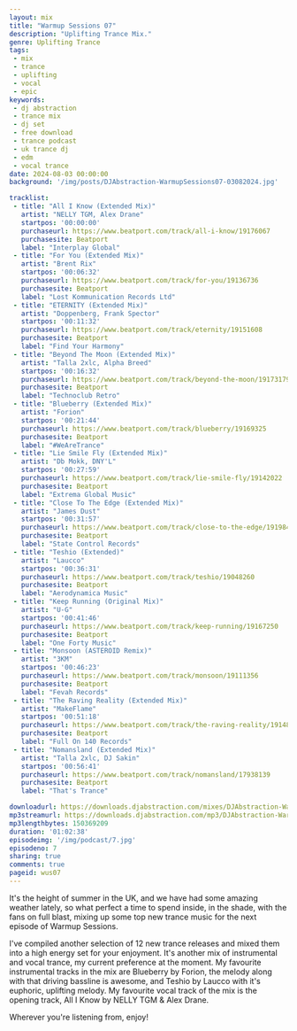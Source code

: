 ```yaml
---
layout: mix
title: "Warmup Sessions 07"
description: "Uplifting Trance Mix."
genre: Uplifting Trance
tags:
 - mix
 - trance
 - uplifting
 - vocal
 - epic
keywords:
 - dj abstraction
 - trance mix
 - dj set
 - free download
 - trance podcast
 - uk trance dj
 - edm
 - vocal trance
date: 2024-08-03 00:00:00
background: '/img/posts/DJAbstraction-WarmupSessions07-03082024.jpg'

tracklist:
 - title: "All I Know (Extended Mix)"
   artist: "NELLY TGM, Alex Drane"
   startpos: '00:00:00'
   purchaseurl: https://www.beatport.com/track/all-i-know/19176067
   purchasesite: Beatport
   label: "Interplay Global"
 - title: "For You (Extended Mix)"
   artist: "Brent Rix"
   startpos: '00:06:32'
   purchaseurl: https://www.beatport.com/track/for-you/19136736
   purchasesite: Beatport
   label: "Lost Kommunication Records Ltd"
 - title: "ETERNITY (Extended Mix)"
   artist: "Doppenberg, Frank Spector"
   startpos: '00:11:32'
   purchaseurl: https://www.beatport.com/track/eternity/19151608
   purchasesite: Beatport
   label: "Find Your Harmony"
 - title: "Beyond The Moon (Extended Mix)"
   artist: "Talla 2xlc, Alpha Breed"
   startpos: '00:16:32'
   purchaseurl: https://www.beatport.com/track/beyond-the-moon/19173179
   purchasesite: Beatport
   label: "Technoclub Retro"
 - title: "Blueberry (Extended Mix)"
   artist: "Forion"
   startpos: '00:21:44'
   purchaseurl: https://www.beatport.com/track/blueberry/19169325
   purchasesite: Beatport
   label: "#WeAreTrance"
 - title: "Lie Smile Fly (Extended Mix)"
   artist: "Db Mokk, DNY'L"
   startpos: '00:27:59'
   purchaseurl: https://www.beatport.com/track/lie-smile-fly/19142022
   purchasesite: Beatport
   label: "Extrema Global Music"
 - title: "Close To The Edge (Extended Mix)"
   artist: "James Dust"
   startpos: '00:31:57'
   purchaseurl: https://www.beatport.com/track/close-to-the-edge/19198493
   purchasesite: Beatport
   label: "State Control Records"
 - title: "Teshio (Extended)"
   artist: "Laucco"
   startpos: '00:36:31'
   purchaseurl: https://www.beatport.com/track/teshio/19048260
   purchasesite: Beatport
   label: "Aerodynamica Music"
 - title: "Keep Running (Original Mix)"
   artist: "U-G"
   startpos: '00:41:46'
   purchaseurl: https://www.beatport.com/track/keep-running/19167250
   purchasesite: Beatport
   label: "One Forty Music"
 - title: "Monsoon (ASTEROID Remix)"
   artist: "3KM"
   startpos: '00:46:23'
   purchaseurl: https://www.beatport.com/track/monsoon/19111356
   purchasesite: Beatport
   label: "Fevah Records"
 - title: "The Raving Reality (Extended Mix)"
   artist: "MakeFlame"
   startpos: '00:51:18'
   purchaseurl: https://www.beatport.com/track/the-raving-reality/19148746
   purchasesite: Beatport
   label: "Full On 140 Records"
 - title: "Nomansland (Extended Mix)"
   artist: "Talla 2xlc, DJ Sakin"
   startpos: '00:56:41'
   purchaseurl: https://www.beatport.com/track/nomansland/17938139
   purchasesite: Beatport
   label: "That's Trance"

downloadurl: https://downloads.djabstraction.com/mixes/DJAbstraction-WarmupSessions07-03082024.zip
mp3streamurl: https://downloads.djabstraction.com/mp3/DJAbstraction-WarmupSessions07-03082024.mp3
mp3lengthbytes: 150369209
duration: '01:02:38'
episodeimg: '/img/podcast/7.jpg'
episodeno: 7
sharing: true
comments: true
pageid: wus07
---
```

It's the height of summer in the UK, and we have had some amazing weather lately, so what perfect a time to spend inside, in the shade, with the fans on full blast, mixing up some top new trance music for the next episode of Warmup Sessions.

I've compiled another selection of 12 new trance releases and mixed them into a high energy set for your enjoyment. It's another mix of instrumental and vocal trance, my current preference at the moment. My favourite instrumental tracks in the mix are Blueberry by Forion, the melody along with that driving bassline is awesome, and Teshio by Laucco with it's euphoric, uplifting melody. My favourite vocal track of the mix is the opening track, All I Know by NELLY TGM & Alex Drane.

Wherever you're listening from, enjoy!